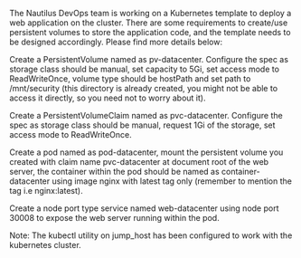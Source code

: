 The Nautilus DevOps team is working on a Kubernetes template to deploy a web application on the cluster. There are some requirements to create/use persistent volumes to store the application code, and the template needs to be designed accordingly. Please find more details below:


Create a PersistentVolume named as pv-datacenter. Configure the spec as storage class should be manual, set capacity to 5Gi, set access mode to ReadWriteOnce, volume type should be hostPath and set path to /mnt/security (this directory is already created, you might not be able to access it directly, so you need not to worry about it).

Create a PersistentVolumeClaim named as pvc-datacenter. Configure the spec as storage class should be manual, request 1Gi of the storage, set access mode to ReadWriteOnce.

Create a pod named as pod-datacenter, mount the persistent volume you created with claim name pvc-datacenter at document root of the web server, the container within the pod should be named as container-datacenter using image nginx with latest tag only (remember to mention the tag i.e nginx:latest).

Create a node port type service named web-datacenter using node port 30008 to expose the web server running within the pod.

Note: The kubectl utility on jump_host has been configured to work with the kubernetes cluster.
